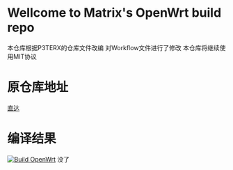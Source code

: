 # Wellcome to Matrix's OpenWrt build repo
本仓库根据P3TERX的仓库文件改编
对Workflow文件进行了修改
本仓库将继续使用MIT协议
# 原仓库地址
[直达](https://github.com/P3TERX/Actions-OpenWrt)
# 编译结果
[![Build OpenWrt](https://github.com/Nemo2047845885/route/actions/workflows/build-openwrt.yml/badge.svg)](https://github.com/Nemo2047845885/route/actions/workflows/build-openwrt.yml)
没了
